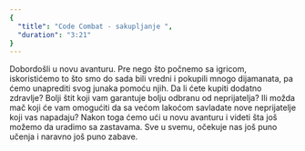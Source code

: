 ```yaml
---
{
  "title": "Code Combat - sakupljanje ",
  "duration": "3:21"
}
---
```


Dobordošli u novu avanturu. Pre nego što počnemo sa igricom, iskoristićemo to što smo do sada bili vredni i pokupili mnogo dijamanata, pa ćemo unaprediti svog junaka pomoću njih. Da li ćete kupiti dodatno zdravlje? Bolji štit koji vam garantuje bolju odbranu od neprijatelja? Ili možda mač koji će vam omogućiti da sa većom lakoćom savladate nove neprijatelje koji vas napadaju? Nakon toga ćemo ući u novu avanturu i videti šta još možemo da uradimo sa zastavama. Sve u svemu, očekuje nas još puno učenja i naravno još puno zabave.
